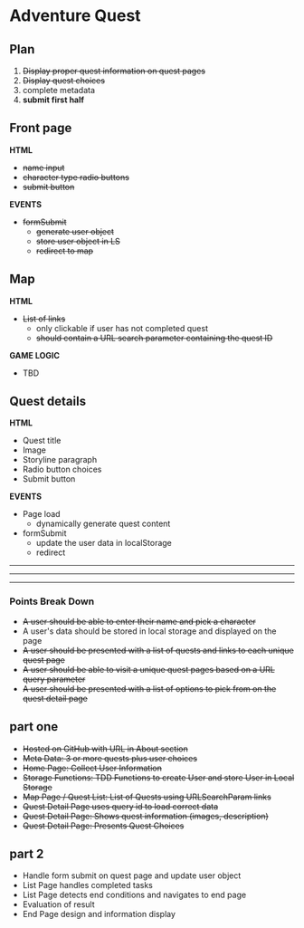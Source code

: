# Adventure Quest
## Plan
1. ~~Display proper quest information on quest pages~~
2. ~~Display quest choices~~
3. complete metadata
3. **submit first half**


## Front page
**HTML**
* ~~name input~~
* ~~character type radio buttons~~
* ~~submit button~~

**EVENTS**
* ~~formSubmit~~
    * ~~generate user object~~
    * ~~store user object in LS~~
    * ~~redirect to map~~

## Map
**HTML**
* ~~List of links~~
    * only clickable if user has not completed quest
    * ~~should contain a URL search parameter containing the quest ID~~

**GAME LOGIC**
* TBD

## Quest details
**HTML**
* Quest title
* Image
* Storyline paragraph
* Radio button choices
* Submit button

**EVENTS**
* Page load
    * dynamically generate quest content
* formSubmit
    * update the user data in localStorage
    * redirect

---
---
---

### Points Break Down
* ~~A user should be able to enter their name and pick a character~~
* A user's data should be stored in local storage and displayed on the page
* ~~A user should be presented with a list of quests and links to each unique quest page~~
* ~~A user should be able to visit a unique quest pages based on a URL query parameter~~
* ~~A user should be presented with a list of options to pick from on the quest detail page~~

## part one
* ~~Hosted on GitHub with URL in About section~~
* ~~Meta Data: 3 or more quests plus user choices~~
* ~~Home Page: Collect User Information~~
* ~~Storage Functions: TDD Functions to create User and store User in Local Storage~~
* ~~Map Page / Quest List: List of Quests using URLSearchParam links~~
* ~~Quest Detail Page uses query id to load correct data~~
* ~~Quest Detail Page: Shows quest information (images, description)~~
* ~~Quest Detail Page: Presents Quest Choices~~

## part 2
* Handle form submit on quest page and update user object	
* List Page handles completed tasks	
* List Page detects end conditions and navigates to end page	
* Evaluation of result	
* End Page design and information display	
